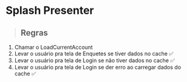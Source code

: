 # Splash Presenter

> ## Regras
1. Chamar o LoadCurrentAccount
2. Levar o usuário pra tela de Enquetes se tiver dados no cache ✅
3. Levar o usuário pra tela de Login se não tiver dados no cache ✅
4. Levar o usuário pra tela de Login se der erro ao carregar dados do cache ✅